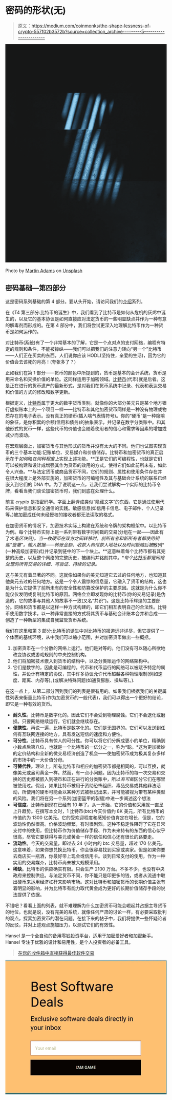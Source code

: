 # 密码的形状(无)

> 原文：<https://medium.com/coinmonks/the-shape-lessness-of-crypto-557f02b3572b?source=collection_archive---------5----------------------->

![](img/5d417fa7b08f0933f980c04f960dc643.png)

Photo by [Martin Adams](https://unsplash.com/@martinadams?utm_source=unsplash&utm_medium=referral&utm_content=creditCopyText) on [Unsplash](https://unsplash.com/s/photos/shapeless?utm_source=unsplash&utm_medium=referral&utm_content=creditCopyText)

## **密码基础—第四部分**

这是密码系列基础的第 4 部分。要从头开始，请访问我们的[介绍](/@hanselinvest/the-fundamentals-of-crypto-1f3254cfa76a)系列。

在《T4 第三部分:比特币的诞生》中，我们看到了比特币是如何从危机的灰烬中诞生的，以及它的基本协议是如何直接应对法定货币的一些明显缺点并作为一种有意的解毒剂而形成的。在第 4 部分中，我们将尝试更深入地理解比特币作为一种货币是如何运作的。

对比特币(系统)有了一个非常基本的了解，它是一个点对点的支付网络，编程有特定的规则和条件，不能被操纵——我们可以把我们的注意力转向“另一个”比特币——人们正在买卖的东西，人们说你应该 HODL(坚持住，亲爱的生活)，因为它的价值会去该死的月亮！(夸张多了？)

正如我们在第 1 部分——货币的颜色中所提到的，货币是基本的会计系统，货币是用来命名和交换价值的单位。这同样适用于加密领域。[比特币](https://blog.coincodecap.com/tag/bitcoin/)(代币)就是后者。这是正在进行的货币遗产的最新形式，是对我们在货币系统中记录、代表和表达交易和价值的方式的修改和数字更新。

根据定义，[比特币](https://blog.coincodecap.com/tag/bitcoin/)属于更大的数字货币类别。就像你的大部分美元只是某个地方银行虚拟账本上的一个项目一样——比特币和其他加密货币同样是一种没有物理或物质存在的电子表示。没有真正的硬币(插入喘气表情符号)。你的“硬币”是一种隐喻的象征，是你积累的余额(信用和债务)的抽象表示，并记录在数字分类账中。和其他形式的货币一样，这些代币的价值也会随着使用者的信心和需求等因素的增加或减少而波动。

在宏观层面上，加密货币与其他形式的货币并没有太大的不同。他们也试图实现货币的三个基本功能:记账单位、交易媒介和价值储存。比特币和加密货币的真正启示在于*如何*和*在何种程度上*实现上述功能。**正是它们的可编程性，也就是它们可以被构建和设计成增强其作为货币的效用的方式，使得它们如此前所未有，如此令人兴奋。**与法定货币或商品货币不同，它们的规则、属性和使用条件存在并在很大程度上是外部实施的，加密货币的可编程性及其与基础会计系统的联系已经嵌入到它们的 DNA 中。为了说明这一点，让我们尝试解构一个实际的比特币令牌，看看当我们谈论加密货币时，我们到底在处理什么。

前言 *crypto* 是指密码学。字面上翻译成类似“隐藏文字”的东西，它是通过使用代码来保护信息和安全通信的实践。敏感信息(如信用卡信息、电子邮件、个人记录等。)被加密成任何未经授权的接收者都无法读取的格式。

在加密货币的情况下，加密技术实际上构建在系统和令牌的架构框架中。以比特币为例。每个比特币实际上是一系列带有数字时间戳的交易(分组在一起——因此有了术语*区块链)。当一枚硬币在双方之间转移时，前所有者和新所有者都使用钥匙“签署”。输入数据——转账金额、收款人和付款人地址以及时间戳随后被*散列*(一种高级加密形式)并记录到链中的下一个块上。**这意味着每个比特币都有其完整的历史，以及整个网络的完整历史，被编码并铭刻其中。**每个[比特币](https://blog.coincodecap.com/tag/bitcoin/)都是网络处理的所有交易的详细、可验证、持续的记录。*

这与美元有着显著的不同。这就像如果你的美元知道它去过的任何地方，也知道其他美元去过的任何地方。这是一个令人震惊的信息量，它融入了货币的结构，这也是为什么它提供了前所未有的安全性和防篡改保护的主要原因。这就是为什么你不能仅仅发明或复制比特币的原因。网络会立即发现你的比特币(你的交易记录)是伪造的，它的故事与其他人的故事不一致(又名“共识”)。这是比特币辉煌的主要部分。网络和货币都是以这样一种方式构建的，即它们相互表明自己的合法性。比特币使用数字技术，以一种非常直接的方式将其货币与基础会计账本合并和合成——创造了一种新型的集成自我监管货币系统。

我们在这里和第 3 部分:比特币的诞生中对比特币的报道远非详尽，但它提供了一个体面的基线环境，从中我们可以缩小范围，并对加密货币做出一些概括。

1.  加密货币在一个分散的网络上运行。他们是对等的。他们没有可以随心所欲地改变协议或游戏规则的中央控制机构。
2.  他们将加密技术嵌入到货币的结构中，以及分类账运作的网络架构中。
3.  它们是数字的，因此是可编程的。代币和代币运行的网络可以被赋予特定的属性，并设计有特定的协议，其中许多协议允许代币超越各种物理限制(例如速度、距离、内存等)。)或解决特殊问题(如通货膨胀、操纵等)。).

在这一点上，从第二部分回到我们的列表是很有用的。如果我们根据我们的关键属性列表来衡量比特币(作为加密货币的一般代表)，我们可以得出一个更好的结论，即它是一种有效的货币。

*   **耐久性**。比特币是数字化的。因此它们不会受到物理腐蚀。它们不会退化或磨损。只要网络继续运行，它们就会继续存在。
*   **便携性**。再说一遍，比特币是数字化的。它们是无国界的。它们可以发送到任何有互联网连接的地方，具有发送短信的速度和方便性。
*   **可分性**。比特币具有惊人的可分性。你可以将它们分解成更小的单位，精确到小数点后第八位，也就是一个比特币的一亿分之一，称为*聪。*这为更加微妙的定价结构和全新的微交易经济创造了机会——使加密货币成为极其复杂多样的市场中的一大价值分母。
*   **可替代性**。理论上，所有比特币和相应的加密货币都是相同的，可以互换，就像美元或盎司黄金一样。然而，有一点小问题。因为比特币的每一次交易和交换的历史都被嵌入到硬币和正在进行的分类账中，所以*有可能*区分它们在哪里被使用过。假设，如果比特币被用于资助恐怖组织、毒品交易或其他非法活动，所使用的硬币可能会以某种方式被标记出来，并可能被视为带有某种类型的风险。我们将在另一个系列(加密盔甲的裂缝)中进一步阐述这个想法
*   **可信度**。比特币到现在已经有 10 年了。从一开始，它的价值和采用就一直呈上升趋势。在撰写本文时，1 比特币(btc)今天价值约 8K 美元，所有比特币的市值约为 1300 亿美元。它的受欢迎程度和感知价值肯定在增长，但是，它的波动性仍然很高。价格波动频繁，有时很剧烈。这种不稳定性阻碍了它在日常支付中的使用，但比特币作为价值储存手段、作为未来持有的东西的信心似乎很高，尽管它要获得与美元或黄金一样的信任和信心还有很长的路要走。
*   **流动性**。今天的交易量，即过去 24 小时内的 btc 交易量，超过 170 亿美元。这意味着，如果你想兑换比特币，你会很容易找到买家或卖家。但是如果你要去商店买一瓶酒，你最好带上现金或信用卡。谈到日常支付的使用，作为一种实用的交易媒介，比特币尚未被大规模采用。
*   **稀缺**。比特币的供应确实有限。只会生产 2100 万台。不多不少。也没有中央政府来控制供应。与法定货币不同，你不能只是印更多的钱，或者从流通中取出硬币来运用经济杠杆来影响市场。这对比特币和加密货币的长期价值主张有着明显的影响，并为比特币有能力取代黄金成为更好的长期价值储存手段的说法提供了依据。

不错吧？看看上面的列表，就不难理解为什么加密货币可能会崛起并占据主导货币的地位。也就是说，没有完美的系统，就像任何严肃的讨论一样，有必要采取批判的观点，探索加密货币的潜在问题。在接下来的帖子中，我们将提供一些怀疑论者的反驳，并对上述观点施加压力，以测试它们的有效性。

Hansel 是一个全自动的备用零钱投资平台，适用于加密爱好者和加密新手。Hansel 专注于优雅的设计和易用性，是个人投资者的必备工具。

> [在您的收件箱中直接获得最佳软件交易](https://coincodecap.com/?utm_source=coinmonks)

[![](img/7c0b3dfdcbfea594cc0ae7d4f9bf6fcb.png)](https://coincodecap.com/?utm_source=coinmonks)